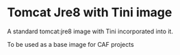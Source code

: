 # Tomcat Jre8 with Tini image

A standard tomcat:jre8 image with Tini incorporated into it.

To be used as a base image for CAF projects